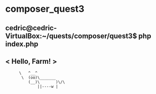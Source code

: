 # composer_quest3


cedric@cedric-VirtualBox:~/quests/composer/quest3$ php index.php
  ------------
< Hello, Farm! >
  ------------
          \   ^__^
           \  (oo)\_______
              (__)\       )\/\
                  ||----w |
